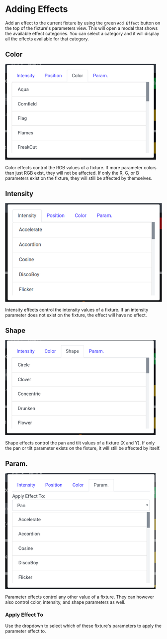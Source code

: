 # Adding Effects

Add an effect to the current fixture by using the green `Add Effect` button on the top of the fixture's parameters view. This will open a modal that shows the available effect categories. You can select a category and it will display all the effects available for that category.

## Color

![Add Effects Modal Color](../../../images/effects_modal_color.png)

Color effects control the RGB values of a fixture. If more parameter colors than just RGB exist, they will not be affected. If only the R, G, or B parameters exist on the fixture, they will still be affected by themselves.

## Intensity

![Add Effects Modal Intensity](../../../images/effects_modal_intensity.png)

Intensity effects control the intensity values of a fixture. If an intensity parameter does not exist on the fixture, the effect will have no effect.

## Shape

![Add Effects Modal Shape](../../../images/effects_modal_shape.png)

Shape effects control the pan and tilt values of a fixture (X and Y). If only the pan or tilt parameter exists on the fixture, it will still be affected by itself.

## Param.

![Add Effects Modal Param](../../../images/effects_modal_param.png)

Parameter effects control any other value of a fixture. They can however also control color, intensity, and shape parameters as well.

### Apply Effect To

Use the dropdown to select which of these fixture's parameters to apply the parameter effect to.